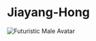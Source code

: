 # Jiayang-Hong
![Futuristic Male Avatar]([file-U7tHsjxFgti3uYoF7rVXZUXo](https://github.com/Rising-Stars-by-Sunshine/Jiayang-Hong/blob/main/Futuristic%20Male%20Avatar.png))
